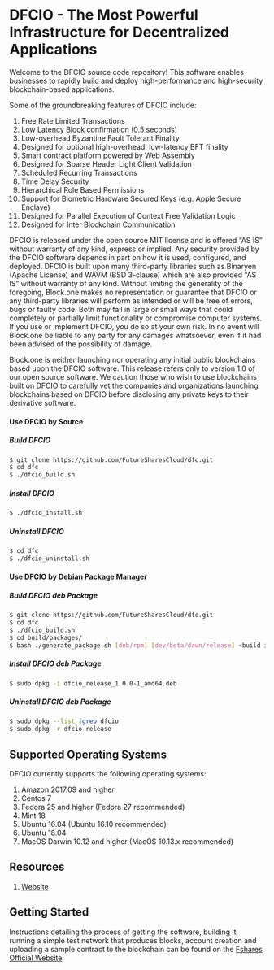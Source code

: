 
# DFCIO - The Most Powerful Infrastructure for Decentralized Applications

Welcome to the DFCIO source code repository! This software enables businesses to rapidly build and deploy high-performance and high-security blockchain-based applications.

Some of the groundbreaking features of DFCIO include:

1. Free Rate Limited Transactions 
1. Low Latency Block confirmation (0.5 seconds)
1. Low-overhead Byzantine Fault Tolerant Finality
1. Designed for optional high-overhead, low-latency BFT finality 
1. Smart contract platform powered by Web Assembly
1. Designed for Sparse Header Light Client Validation
1. Scheduled Recurring Transactions 
1. Time Delay Security
1. Hierarchical Role Based Permissions
1. Support for Biometric Hardware Secured Keys (e.g. Apple Secure Enclave)
1. Designed for Parallel Execution of Context Free Validation Logic
1. Designed for Inter Blockchain Communication 

DFCIO is released under the open source MIT license and is offered “AS IS” without warranty of any kind, express or implied. Any security provided by the DFCIO software depends in part on how it is used, configured, and deployed. DFCIO is built upon many third-party libraries such as Binaryen (Apache License) and WAVM  (BSD 3-clause) which are also provided “AS IS” without warranty of any kind. Without limiting the generality of the foregoing, Block.one makes no representation or guarantee that DFCIO or any third-party libraries will perform as intended or will be free of errors, bugs or faulty code. Both may fail in large or small ways that could completely or partially limit functionality or compromise computer systems. If you use or implement DFCIO, you do so at your own risk. In no event will Block.one be liable to any party for any damages whatsoever, even if it had been advised of the possibility of damage.  

Block.one is neither launching nor operating any initial public blockchains based upon the DFCIO software. This release refers only to version 1.0 of our open source software. We caution those who wish to use blockchains built on DFCIO to carefully vet the companies and organizations launching blockchains based on DFCIO before disclosing any private keys to their derivative software.
 
#### Use DFCIO by Source

##### Build DFCIO
```sh
$ git clone https://github.com/FutureSharesCloud/dfc.git
$ cd dfc
$ ./dfcio_build.sh
```

##### Install DFCIO 
```sh
$ ./dfcio_install.sh
```

##### Uninstall DFCIO
```sh
$ cd dfc
$ ./dfcio_uninstall.sh
```

#### Use DFCIO by Debian Package Manager

##### Build DFCIO deb Package
```sh
$ git clone https://github.com/FutureSharesCloud/dfc.git
$ cd dfc
$ ./dfcio_build.sh
$ cd build/packages/
$ bash ./generate_package.sh [deb/rpm] [dev/beta/dawn/release] <build id[must be a num,Identifies the number of compilations]>
```

##### Install DFCIO deb Package
```sh
$ sudo dpkg -i dfcio_release_1.0.0-1_amd64.deb
```

##### Uninstall DFCIO deb Package
```sh
$ sudo dpkg --list |grep dfcio
$ sudo dpkg -r dfcio-release
```

## Supported Operating Systems
DFCIO currently supports the following operating systems:  
1. Amazon 2017.09 and higher
2. Centos 7
3. Fedora 25 and higher (Fedora 27 recommended)
4. Mint 18
5. Ubuntu 16.04 (Ubuntu 16.10 recommended)
6. Ubuntu 18.04
7. MacOS Darwin 10.12 and higher (MacOS 10.13.x recommended)

## Resources
1. [Website](https://www.fshares.io)

<a name="gettingstarted"></a>
## Getting Started
Instructions detailing the process of getting the software, building it, running a simple test network that produces blocks, account creation and uploading a sample contract to the blockchain can be found on the [Fshares Official Website](https://www.fshares.io).
